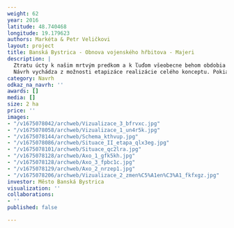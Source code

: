 ```yaml
---
weight: 62
year: 2016
latitude: 48.740468
longitude: 19.179623
authors: Markéta & Petr Veličkovi
layout: project
title: Banská Bystrica - Obnova vojenského hřbitova - Majeri
description: |
  Ztratu úcty k našim mrtvým predkom a k ľuďom všeobecne behom obdobia fašismu i socialismu nemožno podporovať formálnym okrášľovaním dnešnej podoby pôvodného miesta, zvlášt keď sa jedná o vojenský cintorín, kde stále odpočívajú naši zosnulí.
  Návrh vychádza z možnosti etapizáce realizácie celého konceptu. Pokiaľ budú naplnené obe etapy, je možné konštatovať, že sme prispeli k rehabilitácii tohto priestoru nielen po fyzickej, ale predovšetkým po jeho duchovnej stránke.
category: Navrh
odkaz_na_navrh: ''
awards: []
media: []
size: 2 ha
price: ''
images:
- "/v1675078042/archweb/Vizualizace_3_bfrvxc.jpg"
- "/v1675078058/archweb/Vizualizace_1_un4r5k.jpg"
- "/v1675078144/archweb/Schema_kthvup.jpg"
- "/v1675078086/archweb/Situace_II_etapa_qlx3eg.jpg"
- "/v1675078101/archweb/Situace_qc2lra.jpg"
- "/v1675078128/archweb/Axo_1_gfk5kh.jpg"
- "/v1675078128/archweb/Axo_3_fpbc1c.jpg"
- "/v1675078129/archweb/Axo_2_nrzep1.jpg"
- "/v1675078206/archweb/Vizualizace_2_zmen%C5%A1en%C3%A1_fkfxgz.jpg"
investor: Město Banská Bystrica
visualization: ''
collaborations:
- ''
published: false

---
```

